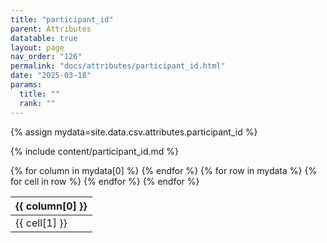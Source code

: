 ```yaml
---
title: "participant_id"
parent: Attributes
datatable: true
layout: page
nav_order: "126"
permalink: "docs/attributes/participant_id.html"
date: "2025-03-18"
params:
  title: ""
  rank: ""
---
```

{% assign mydata=site.data.csv.attributes.participant_id %} 

{% include content/participant_id.md %}

<table id="myTable" class="display" style="width:100%">
    <thead>
    {% for column in mydata[0] %}
        <th>{{ column[0] }}</th>
    {% endfor %}
    </thead>
    <tbody>
    {% for row in mydata %}
        <tr>
        {% for cell in row %}
            <td>{{ cell[1] }}</td>
        {% endfor %}
        </tr>
    {% endfor %}
    </tbody>
</table>
<script type="text/javascript">
  $(document).ready(function () {
    $('#myTable').DataTable({
      responsive: true,
      deferRender: false,
      paging: false,
      order: [],
    });
  });
</script>
